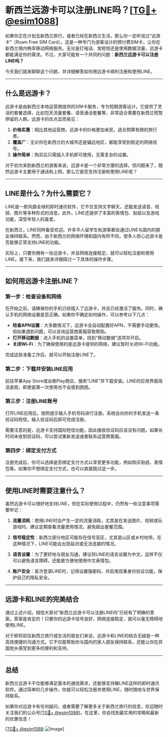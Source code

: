 # 新西兰远游卡可以注册LINE吗？[[TG💪+ @esim1088](https://t.me/s/esim1088)]

如果你正在计划去新西兰旅行，或者已经在新西兰生活，那么你一定听说过“远游卡”（Roam Free SIM Card）。这是一种专门为游客设计的预付费SIM卡，让你在新西兰境内畅享移动网络服务。无论是打电话、发短信还是使用数据流量，远游卡都能满足你的需求。不过，大家可能有一个共同的问题：**新西兰远游卡可以注册LINE吗？**

今天我们就来聊聊这个问题，并详细解答如何用远游卡顺利注册和使用LINE。

---

## 什么是远游卡？

远游卡是由新西兰本地运营商提供的SIM卡服务，专为短期游客设计。它提供了灵活的套餐选择，比如包天流量套餐、语音通话套餐等，非常适合需要在新西兰短暂停留的人群。远游卡的优点显而易见：

1. **价格实惠**：相比其他运营商，远游卡的价格更加亲民，适合预算有限的旅行者。
2. **覆盖广**：无论你在新西兰的大城市还是偏远地区，都能享受到稳定的网络信号。
3. **操作简单**：购买后只需插入手机即可使用，无需复杂的设置。

对于初次来到新西兰的游客来说，远游卡是一个非常方便的选择。但问题来了，既然远游卡主要用于通话和上网，那么它是否支持注册和使用LINE呢？

---

## LINE是什么？为什么需要它？

LINE是一款风靡全球的即时通讯软件，它不仅支持文字聊天，还能发送语音、视频、图片等多种形式的消息。此外，LINE还提供了丰富的表情包、贴纸以及游戏功能，深受年轻人的喜爱。

在新西兰，LINE同样备受欢迎。许多华人留学生和游客都会通过LINE与国内的朋友保持联系。然而，由于新西兰的网络环境和国内有所不同，很多人担心远游卡是否能够正常支持LINE的功能。

实际上，只要你拥有一张远游卡，并且网络连接稳定，就可以轻松注册和使用LINE。接下来，我们就来详细探讨一下具体的操作步骤。

---

## 如何用远游卡注册LINE？

### 第一步：检查设备和网络

在开始之前，请确保你的手机已经插入了远游卡，并且已经激活了服务。同时，确认手机的网络设置是否正确。如果你不确定如何操作，可以参考以下几点：

- **检查APN设置**：大多数情况下，远游卡会自动配置好APN，不需要手动更改。但如果遇到问题，可以咨询运营商客服获取帮助。
- **打开移动数据**：进入手机的设置菜单，找到“移动数据”选项并开启。
- **关闭Wi-Fi**：为了确保使用的是远游卡提供的网络，建议暂时关闭Wi-Fi功能。

完成这些准备工作后，就可以开始注册LINE了。

### 第二步：下载并安装LINE应用

前往苹果App Store或谷歌Play商店，搜索“LINE”并下载安装。LINE的应用界面简洁直观，即使是第一次使用也不会感到困惑。

### 第三步：注册LINE账号

打开LINE应用后，按照提示输入手机号码进行注册。系统会向你的手机发送一条验证码短信，输入验证码后即可完成注册。

需要注意的是，远游卡支持国际短信功能，因此接收验证码应该没有问题。如果长时间未收到验证码，可以尝试重新发送或者联系运营商客服。

### 第四步：绑定支付方式

注册完成后，你可以选择是否绑定支付方式以享受更多功能，例如购买贴纸、表情包等。如果你不想绑定支付方式，也可以直接跳过这一步。

---

## 使用LINE时需要注意什么？

虽然远游卡可以很好地支持LINE，但在实际使用过程中，仍然有一些注意事项需要牢记：

1. **流量消耗**：使用LINE时会产生一定的流量消耗，尤其是在发送图片、视频或玩游戏时。建议定期查看流量使用情况，避免超出套餐范围。
   
2. **信号稳定性**：新西兰部分地区可能存在信号盲区，尤其是山区或乡村地带。在这种情况下，LINE可能会出现延迟或无法连接的情况。

3. **语言设置**：为了更好地与朋友沟通，建议将LINE的语言设置为中文。这样不仅可以避免语言障碍，还能更方便地使用中文表情包。

4. **账户安全**：首次登录LINE时，记得设置强密码，并启用双重身份验证功能，保护自己的隐私安全。

---

## 远游卡和LINE的完美结合

通过上述介绍，相信大家对“新西兰远游卡可以注册LINE吗”已经有了明确的答案。答案是肯定的！只要你的远游卡信号良好，网络连接稳定，就可以毫无障碍地使用LINE。

对于即将前往新西兰旅行或生活的朋友们来说，远游卡和LINE的结合无疑是一种高效便捷的沟通方式。它不仅能帮助你与国内的家人朋友保持联系，还能让你在异国他乡感受到更多的便利和支持。

---

## 总结

新西兰远游卡不仅能够满足基本的通信需求，还能够支持像LINE这样的即时通讯软件。通过简单的几步操作，你就可以轻松注册并使用LINE，随时随地与世界保持联系。

如果你对远游卡有任何疑问，或者需要了解更多关于新西兰旅行的信息，欢迎随时关注我们的公众号[[TG💪+ @esim1088](https://t.me/s/esim1088)]。在这里，你会找到最实用的攻略和最新的优惠信息！

[[TG💪+ @esim1088](https://t.me/s/esim1088) ![Image](https://i.postimg.cc/4NQfJmqS/Snipaste-2025-05-13-00-14-12.png)]